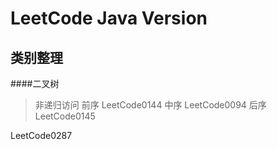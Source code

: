 # LeetCode Java Version



## 类别整理

####二叉树
>非递归访问
>前序 LeetCode0144
>中序 LeetCode0094
>后序 LeetCode0145


LeetCode0287

